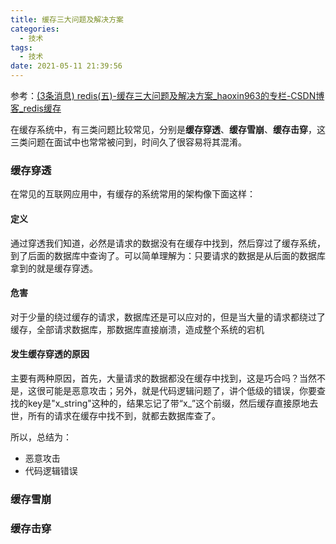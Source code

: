 ```yaml
---
title: 缓存三大问题及解决方案
categories:
  - 技术
tags:
  - 技术
date: 2021-05-11 21:39:56
---
```


参考：[(3条消息) redis(五)-缓存三大问题及解决方案_haoxin963的专栏-CSDN博客_redis缓存](https://blog.csdn.net/haoxin963/article/details/83245113?utm_medium=distribute.pc_relevant.none-task-blog-2%7Edefault%7EBlogCommendFromMachineLearnPai2%7Edefault-2.vipsorttest&depth_1-utm_source=distribute.pc_relevant.none-task-blog-2%7Edefault%7EBlogCommendFromMachineLearnPai2%7Edefault-2.vipsorttest)

在缓存系统中，有三类问题比较常见，分别是**缓存穿透**、**缓存雪崩**、**缓存击穿**，这三类问题在面试中也常常被问到，时间久了很容易将其混淆。

### 缓存穿透

在常见的互联网应用中，有缓存的系统常用的架构像下面这样：

#### 定义

通过穿透我们知道，必然是请求的数据没有在缓存中找到，然后穿过了缓存系统，到了后面的数据库中查询了。可以简单理解为：只要请求的数据是从后面的数据库拿到的就是缓存穿透。

#### 危害

对于少量的绕过缓存的请求，数据库还是可以应对的，但是当大量的请求都绕过了缓存，全部请求数据库，那数据库直接崩溃，造成整个系统的宕机

#### 发生缓存穿透的原因

主要有两种原因，首先，大量请求的数据都没在缓存中找到，这是巧合吗？当然不是，这很可能是恶意攻击；另外，就是代码逻辑问题了，讲个低级的错误，你要查找的key是"x_string"这种的，结果忘记了带“x_”这个前缀，然后缓存直接原地去世，所有的请求在缓存中找不到，就都去数据库查了。

所以，总结为：

* 恶意攻击
* 代码逻辑错误

### 缓存雪崩





### 缓存击穿





